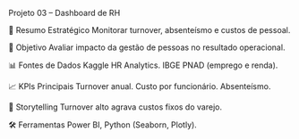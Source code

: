 Projeto 03 – Dashboard de RH

📌 Resumo Estratégico
Monitorar turnover, absenteísmo e custos de pessoal.

🎯 Objetivo
Avaliar impacto da gestão de pessoas no resultado operacional.

📊 Fontes de Dados
Kaggle HR Analytics.
IBGE PNAD (emprego e renda).

📈 KPIs Principais
Turnover anual.
Custo por funcionário.
Absenteísmo.

📖 Storytelling
Turnover alto agrava custos fixos do varejo.

🛠️ Ferramentas
Power BI, Python (Seaborn, Plotly).